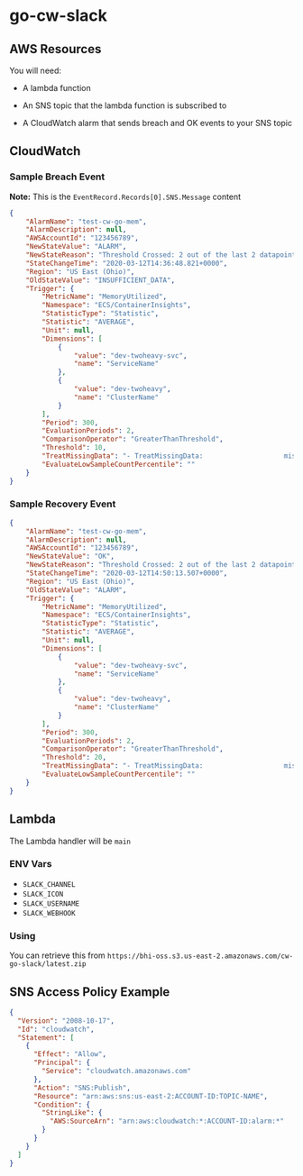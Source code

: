 # go-cw-slack

## AWS Resources

You will need:

- A lambda function

- An SNS topic that the lambda function is subscribed to

- A CloudWatch alarm that sends breach and OK events to your SNS topic

## CloudWatch

### Sample Breach Event

**Note:** This is the `EventRecord.Records[0].SNS.Message` content

```json
{
    "AlarmName": "test-cw-go-mem",
    "AlarmDescription": null,
    "AWSAccountId": "123456789",
    "NewStateValue": "ALARM",
    "NewStateReason": "Threshold Crossed: 2 out of the last 2 datapoints [14.0 (12/03/20 14:31:00), 14.0 (12/03/20 14:26:00)] were greater than the threshold (10.0) (minimum 2 datapoints for OK -> ALARM transition).",
    "StateChangeTime": "2020-03-12T14:36:48.821+0000",
    "Region": "US East (Ohio)",
    "OldStateValue": "INSUFFICIENT_DATA",
    "Trigger": {
        "MetricName": "MemoryUtilized",
        "Namespace": "ECS/ContainerInsights",
        "StatisticType": "Statistic",
        "Statistic": "AVERAGE",
        "Unit": null,
        "Dimensions": [
            {
                "value": "dev-twoheavy-svc",
                "name": "ServiceName"
            },
            {
                "value": "dev-twoheavy",
                "name": "ClusterName"
            }
        ],
        "Period": 300,
        "EvaluationPeriods": 2,
        "ComparisonOperator": "GreaterThanThreshold",
        "Threshold": 10,
        "TreatMissingData": "- TreatMissingData:                    missing",
        "EvaluateLowSampleCountPercentile": ""
    }
}
```

### Sample Recovery Event

```json
{
    "AlarmName": "test-cw-go-mem",
    "AlarmDescription": null,
    "AWSAccountId": "123456789",
    "NewStateValue": "OK",
    "NewStateReason": "Threshold Crossed: 2 out of the last 2 datapoints [14.0 (12/03/20 14:45:00), 14.0 (12/03/20 14:40:00)] were not greater than the threshold (20.0) (minimum 1 datapoint for ALARM -> OK transition).",
    "StateChangeTime": "2020-03-12T14:50:13.507+0000",
    "Region": "US East (Ohio)",
    "OldStateValue": "ALARM",
    "Trigger": {
        "MetricName": "MemoryUtilized",
        "Namespace": "ECS/ContainerInsights",
        "StatisticType": "Statistic",
        "Statistic": "AVERAGE",
        "Unit": null,
        "Dimensions": [
            {
                "value": "dev-twoheavy-svc",
                "name": "ServiceName"
            },
            {
                "value": "dev-twoheavy",
                "name": "ClusterName"
            }
        ],
        "Period": 300,
        "EvaluationPeriods": 2,
        "ComparisonOperator": "GreaterThanThreshold",
        "Threshold": 20,
        "TreatMissingData": "- TreatMissingData:                    missing",
        "EvaluateLowSampleCountPercentile": ""
    }
}
```

## Lambda

The Lambda handler will be `main`

### ENV Vars

- `SLACK_CHANNEL`
- `SLACK_ICON`
- `SLACK_USERNAME`
- `SLACK_WEBHOOK`

### Using

You can retrieve this from `https://bhi-oss.s3.us-east-2.amazonaws.com/cw-go-slack/latest.zip`

## SNS Access Policy Example

```json
{
  "Version": "2008-10-17",
  "Id": "cloudwatch",
  "Statement": [
    {
      "Effect": "Allow",
      "Principal": {
        "Service": "cloudwatch.amazonaws.com"
      },
      "Action": "SNS:Publish",
      "Resource": "arn:aws:sns:us-east-2:ACCOUNT-ID:TOPIC-NAME",
      "Condition": {
        "StringLike": {
          "AWS:SourceArn": "arn:aws:cloudwatch:*:ACCOUNT-ID:alarm:*"
        }
      }
    }
  ]
}
```
